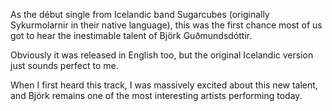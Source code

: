As the début single from Icelandic band Sugarcubes (originally Sykurmolarnir in their native language), this was the first chance most of us got to hear the inestimable talent of Björk Guðmundsdóttir.

Obviously it was released in English too, but the original Icelandic version just sounds perfect to me.

When I first heard this track, I was massively excited about this new talent, and Björk remains one of the most interesting artists performing today.
